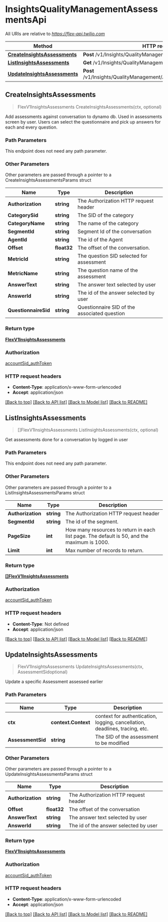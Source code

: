 # InsightsQualityManagementAssessmentsApi

All URIs are relative to *https://flex-api.twilio.com*

Method | HTTP request | Description
------------- | ------------- | -------------
[**CreateInsightsAssessments**](InsightsQualityManagementAssessmentsApi.md#CreateInsightsAssessments) | **Post** /v1/Insights/QualityManagement/Assessments | 
[**ListInsightsAssessments**](InsightsQualityManagementAssessmentsApi.md#ListInsightsAssessments) | **Get** /v1/Insights/QualityManagement/Assessments | 
[**UpdateInsightsAssessments**](InsightsQualityManagementAssessmentsApi.md#UpdateInsightsAssessments) | **Post** /v1/Insights/QualityManagement/Assessments/{AssessmentSid} | 



## CreateInsightsAssessments

> FlexV1InsightsAssessments CreateInsightsAssessments(ctx, optional)



Add assessments against conversation to dynamo db. Used in assessments screen by user. Users can select the questionnaire and pick up answers for each and every question.

### Path Parameters

This endpoint does not need any path parameter.

### Other Parameters

Other parameters are passed through a pointer to a CreateInsightsAssessmentsParams struct


Name | Type | Description
------------- | ------------- | -------------
**Authorization** | **string** | The Authorization HTTP request header
**CategorySid** | **string** | The SID of the category 
**CategoryName** | **string** | The name of the category
**SegmentId** | **string** | Segment Id of the conversation
**AgentId** | **string** | The id of the Agent
**Offset** | **float32** | The offset of the conversation.
**MetricId** | **string** | The question SID selected for assessment
**MetricName** | **string** | The question name of the assessment
**AnswerText** | **string** | The answer text selected by user
**AnswerId** | **string** | The id of the answer selected by user
**QuestionnaireSid** | **string** | Questionnaire SID of the associated question

### Return type

[**FlexV1InsightsAssessments**](FlexV1InsightsAssessments.md)

### Authorization

[accountSid_authToken](../README.md#accountSid_authToken)

### HTTP request headers

- **Content-Type**: application/x-www-form-urlencoded
- **Accept**: application/json

[[Back to top]](#) [[Back to API list]](../README.md#documentation-for-api-endpoints)
[[Back to Model list]](../README.md#documentation-for-models)
[[Back to README]](../README.md)


## ListInsightsAssessments

> []FlexV1InsightsAssessments ListInsightsAssessments(ctx, optional)



Get assessments done for a conversation by logged in user

### Path Parameters

This endpoint does not need any path parameter.

### Other Parameters

Other parameters are passed through a pointer to a ListInsightsAssessmentsParams struct


Name | Type | Description
------------- | ------------- | -------------
**Authorization** | **string** | The Authorization HTTP request header
**SegmentId** | **string** | The id of the segment.
**PageSize** | **int** | How many resources to return in each list page. The default is 50, and the maximum is 1000.
**Limit** | **int** | Max number of records to return.

### Return type

[**[]FlexV1InsightsAssessments**](FlexV1InsightsAssessments.md)

### Authorization

[accountSid_authToken](../README.md#accountSid_authToken)

### HTTP request headers

- **Content-Type**: Not defined
- **Accept**: application/json

[[Back to top]](#) [[Back to API list]](../README.md#documentation-for-api-endpoints)
[[Back to Model list]](../README.md#documentation-for-models)
[[Back to README]](../README.md)


## UpdateInsightsAssessments

> FlexV1InsightsAssessments UpdateInsightsAssessments(ctx, AssessmentSidoptional)



Update a specific Assessment assessed earlier

### Path Parameters


Name | Type | Description
------------- | ------------- | -------------
**ctx** | **context.Context** | context for authentication, logging, cancellation, deadlines, tracing, etc.
**AssessmentSid** | **string** | The SID of the assessment to be modified

### Other Parameters

Other parameters are passed through a pointer to a UpdateInsightsAssessmentsParams struct


Name | Type | Description
------------- | ------------- | -------------
**Authorization** | **string** | The Authorization HTTP request header
**Offset** | **float32** | The offset of the conversation
**AnswerText** | **string** | The answer text selected by user
**AnswerId** | **string** | The id of the answer selected by user

### Return type

[**FlexV1InsightsAssessments**](FlexV1InsightsAssessments.md)

### Authorization

[accountSid_authToken](../README.md#accountSid_authToken)

### HTTP request headers

- **Content-Type**: application/x-www-form-urlencoded
- **Accept**: application/json

[[Back to top]](#) [[Back to API list]](../README.md#documentation-for-api-endpoints)
[[Back to Model list]](../README.md#documentation-for-models)
[[Back to README]](../README.md)


